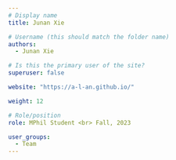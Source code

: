 ```yaml
---
# Display name
title: Junan Xie

# Username (this should match the folder name)
authors:
  - Junan Xie

# Is this the primary user of the site?
superuser: false

website: "https://a-l-an.github.io/"

weight: 12

# Role/position
role: MPhil Student <br> Fall, 2023

user_groups:
  - Team
---
```

